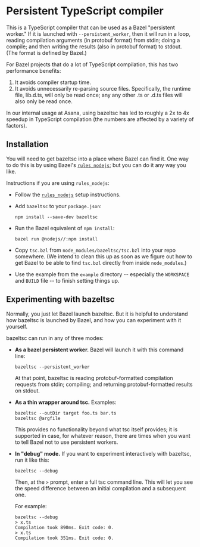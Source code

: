 # Persistent TypeScript compiler

This is a TypeScript compiler that can be used as a Bazel "persistent worker."
If it is launched with `--persistent_worker`, then it will run in a loop,
reading compilation arguments (in protobuf format) from stdin; doing a compile;
and then writing the results (also in protobuf format) to stdout.  (The format
is defined by Bazel.)

For Bazel projects that do a lot of TypeScript compilation, this has two
performance benefits:

1. It avoids compiler startup time.
2. It avoids unnecessarily re-parsing source files. Specifically, the runtime
   file, lib.d.ts, will only be read once; any any other .ts or .d.ts files
   will also only be read once.

In our internal usage at Asana, using bazeltsc has led to roughly a 2x to 4x
speedup in TypeScript compilation (the numbers are affected by a variety of
factors).

## Installation

You will need to get bazeltsc into a place where Bazel can find it. One way to
do this is by using Bazel's
[`rules_nodejs`](https://github.com/bazelbuild/rules_nodejs); but you can do it
any way you like.

Instructions if you are using `rules_nodejs`:

*   Follow the [`rules_nodejs`](https://github.com/bazelbuild/rules_nodejs)
    setup instructions.

*   Add `bazeltsc` to your `package.json`:

        npm install --save-dev bazeltsc

*   Run the Bazel equivalent of `npm install`:

        bazel run @nodejs//:npm install

*   Copy `tsc.bzl` from `node_modules/bazeltsc/tsc.bzl` into your repo
    somewhere.  (We intend to clean this up as soon as we figure out how to get
    Bazel to be able to find `tsc.bzl` directly from inside `node_modules`.)

*   Use the example from the `example` directory -- especially the `WORKSPACE`
    and `BUILD` file -- to finish setting things up.

## Experimenting with bazeltsc

Normally, you just let Bazel launch bazeltsc. But it is helpful to understand
how bazeltsc is launched by Bazel, and how you can experiment with it yourself.

bazeltsc can run in any of three modes:

*   **As a bazel persistent worker.**  Bazel will launch it with this command line: 

        bazeltsc --persistent_worker

    At that point, bazeltsc is reading protobuf-formatted compilation requests
    from stdin; compiling; and returning protobuf-formatted results on stdout.

*   **As a thin wrapper around tsc.**  Examples:

        bazeltsc --outDir target foo.ts bar.ts
        bazeltsc @argfile

    This provides no functionality beyond what tsc itself provides; it is
    supported in case, for whatever reason, there are times when you want to
    tell Bazel not to use persistent workers.

*   **In "debug" mode.** If you want to experiment interactively with bazeltsc,
    run it like this:

        bazeltsc --debug

    Then, at the `>` prompt, enter a full tsc command line. This will let you
    see the speed difference between an initial compilation and a subsequent
    one.

    For example:

        bazeltsc --debug
        > x.ts
        Compilation took 890ms. Exit code: 0.
        > x.ts
        Compilation took 351ms. Exit code: 0.
